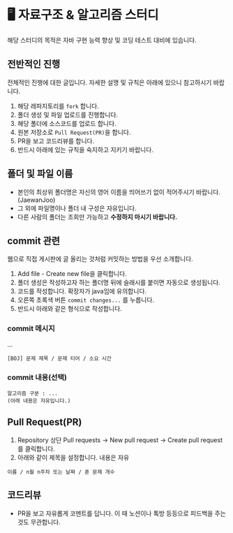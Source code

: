 # 🖥️ 자료구조 & 알고리즘 스터디
해당 스터디의 목적은 자바 구현 능력 향상 및 코딩 테스트 대비에 있습니다.

## 전반적인 진행

전체적인 진행에 대한 글입니다. 자세한 설명 및 규칙은 아래에 있으니 참고하시기 바랍니다.

1. 해당 레파지토리를 `fork` 합니다.
2. 폴더 생성 및 파일 업로드를 진행합니다.
3. 해당 폴더에 소스코드를 업로드 합니다.
4. 원본 저장소로 `Pull Request(PR)`을 합니다.
5. PR을 보고 코드리뷰를 합니다.
6. 반드시 아래에 있는 규칙을 숙지하고 지키기 바랍니다.

## 폴더 및 파일 이름

- 본인의 최상위 폴더명은 자신의 영어 이름을 띄어쓰기 없이 적어주시기 바랍니다. (JaewanJoo)
- 그 외에 파일명이나 폴더 내 구성은 자유입니다.
- 다른 사람의 폴더는 조회만 가능하고 **수정하지 마시기 바랍니다.**

## commit 관련

웹으로 직접 게시판에 글 올리는 것처럼 커밋하는 방법을 우선 소개합니다.

1. Add file - Create new file을 클릭합니다.
2. 폴더 생성은 작성하고자 하는 폴더명 뒤에 슬래시를 붙이면 자동으로 생성됩니다.
3. 코드를 작성합니다. 확장자가 java임에 유의합니다.
4. 오른쪽 초록색 버튼 `commit changes...` 를 누릅니다. 
5. 반드시 아래와 같은 형식으로 작성합니다.

### commit 메시지
...
```
[BOJ] 문제 제목 / 문제 티어 / 소요 시간
```

### commit 내용(선택)

```
알고리즘 구분 : ...
(아래 내용은 자유입니다.)
```

## Pull Request(PR)

1. Repository 상단 Pull requests → New pull request → Create pull request 를 클릭합니다.
2. 아래와 같이 제목을 설정합니다. 내용은 자유
    
```
이름 / n월 n주차 또는 날짜 / 푼 문제 개수
```
    

## 코드리뷰

- PR을 보고 자유롭게 코멘트를 답니다. 이 때 노션이나 톡방 등등으로 피드백을 주는 것도 무관합니다.
